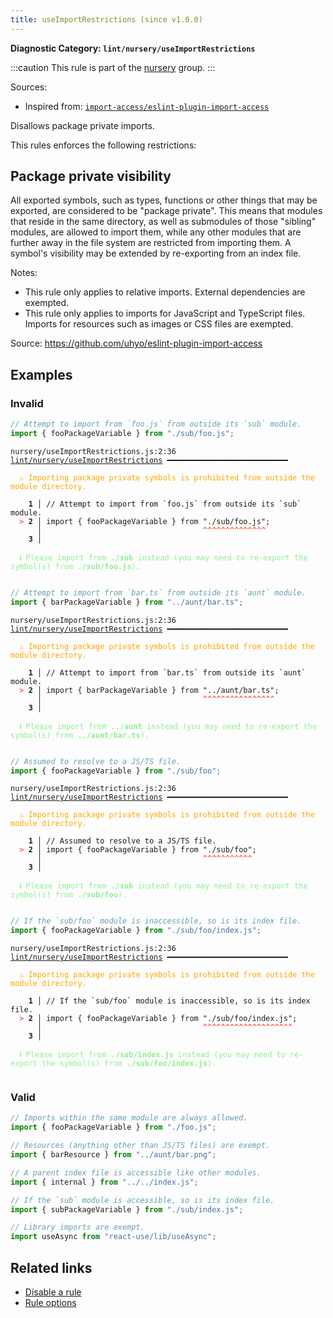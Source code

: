 ```yaml
---
title: useImportRestrictions (since v1.0.0)
---
```


**Diagnostic Category: `lint/nursery/useImportRestrictions`**

:::caution
This rule is part of the [nursery](/linter/rules/#nursery) group.
:::

Sources: 
- Inspired from: <a href="https://github.com/uhyo/eslint-plugin-import-access" target="_blank"><code>import-access/eslint-plugin-import-access</code></a>

Disallows package private imports.

This rules enforces the following restrictions:

## Package private visibility

All exported symbols, such as types, functions or other things that may be exported, are
considered to be "package private". This means that modules that reside in the same
directory, as well as submodules of those "sibling" modules, are allowed to import them,
while any other modules that are further away in the file system are restricted from
importing them. A symbol's visibility may be extended by re-exporting from an index file.

Notes:

- This rule only applies to relative imports. External dependencies are exempted.
- This rule only applies to imports for JavaScript and TypeScript files. Imports for
resources such as images or CSS files are exempted.

Source: https://github.com/uhyo/eslint-plugin-import-access

## Examples

### Invalid

```jsx
// Attempt to import from `foo.js` from outside its `sub` module.
import { fooPackageVariable } from "./sub/foo.js";
```

<pre class="language-text"><code class="language-text">nursery/useImportRestrictions.js:2:36 <a href="https://biomejs.dev/linter/rules/use-import-restrictions">lint/nursery/useImportRestrictions</a> ━━━━━━━━━━━━━━━━━━━━━━━━━━━

<strong><span style="color: Orange;">  </span></strong><strong><span style="color: Orange;">⚠</span></strong> <span style="color: Orange;">Importing package private symbols is prohibited from outside the module directory.</span>
  
    <strong>1 │ </strong>// Attempt to import from `foo.js` from outside its `sub` module.
<strong><span style="color: Tomato;">  </span></strong><strong><span style="color: Tomato;">&gt;</span></strong> <strong>2 │ </strong>import { fooPackageVariable } from &quot;./sub/foo.js&quot;;
   <strong>   │ </strong>                                   <strong><span style="color: Tomato;">^</span></strong><strong><span style="color: Tomato;">^</span></strong><strong><span style="color: Tomato;">^</span></strong><strong><span style="color: Tomato;">^</span></strong><strong><span style="color: Tomato;">^</span></strong><strong><span style="color: Tomato;">^</span></strong><strong><span style="color: Tomato;">^</span></strong><strong><span style="color: Tomato;">^</span></strong><strong><span style="color: Tomato;">^</span></strong><strong><span style="color: Tomato;">^</span></strong><strong><span style="color: Tomato;">^</span></strong><strong><span style="color: Tomato;">^</span></strong><strong><span style="color: Tomato;">^</span></strong><strong><span style="color: Tomato;">^</span></strong>
    <strong>3 │ </strong>
  
<strong><span style="color: lightgreen;">  </span></strong><strong><span style="color: lightgreen;">ℹ</span></strong> <span style="color: lightgreen;">Please import from </span><span style="color: lightgreen;"><strong>./sub</strong></span><span style="color: lightgreen;"> instead (you may need to re-export the symbol(s) from </span><span style="color: lightgreen;"><strong>./sub/foo.js</strong></span><span style="color: lightgreen;">).</span>
  
</code></pre>

```jsx
// Attempt to import from `bar.ts` from outside its `aunt` module.
import { barPackageVariable } from "../aunt/bar.ts";
```

<pre class="language-text"><code class="language-text">nursery/useImportRestrictions.js:2:36 <a href="https://biomejs.dev/linter/rules/use-import-restrictions">lint/nursery/useImportRestrictions</a> ━━━━━━━━━━━━━━━━━━━━━━━━━━━

<strong><span style="color: Orange;">  </span></strong><strong><span style="color: Orange;">⚠</span></strong> <span style="color: Orange;">Importing package private symbols is prohibited from outside the module directory.</span>
  
    <strong>1 │ </strong>// Attempt to import from `bar.ts` from outside its `aunt` module.
<strong><span style="color: Tomato;">  </span></strong><strong><span style="color: Tomato;">&gt;</span></strong> <strong>2 │ </strong>import { barPackageVariable } from &quot;../aunt/bar.ts&quot;;
   <strong>   │ </strong>                                   <strong><span style="color: Tomato;">^</span></strong><strong><span style="color: Tomato;">^</span></strong><strong><span style="color: Tomato;">^</span></strong><strong><span style="color: Tomato;">^</span></strong><strong><span style="color: Tomato;">^</span></strong><strong><span style="color: Tomato;">^</span></strong><strong><span style="color: Tomato;">^</span></strong><strong><span style="color: Tomato;">^</span></strong><strong><span style="color: Tomato;">^</span></strong><strong><span style="color: Tomato;">^</span></strong><strong><span style="color: Tomato;">^</span></strong><strong><span style="color: Tomato;">^</span></strong><strong><span style="color: Tomato;">^</span></strong><strong><span style="color: Tomato;">^</span></strong><strong><span style="color: Tomato;">^</span></strong><strong><span style="color: Tomato;">^</span></strong>
    <strong>3 │ </strong>
  
<strong><span style="color: lightgreen;">  </span></strong><strong><span style="color: lightgreen;">ℹ</span></strong> <span style="color: lightgreen;">Please import from </span><span style="color: lightgreen;"><strong>../aunt</strong></span><span style="color: lightgreen;"> instead (you may need to re-export the symbol(s) from </span><span style="color: lightgreen;"><strong>../aunt/bar.ts</strong></span><span style="color: lightgreen;">).</span>
  
</code></pre>

```jsx
// Assumed to resolve to a JS/TS file.
import { fooPackageVariable } from "./sub/foo";
```

<pre class="language-text"><code class="language-text">nursery/useImportRestrictions.js:2:36 <a href="https://biomejs.dev/linter/rules/use-import-restrictions">lint/nursery/useImportRestrictions</a> ━━━━━━━━━━━━━━━━━━━━━━━━━━━

<strong><span style="color: Orange;">  </span></strong><strong><span style="color: Orange;">⚠</span></strong> <span style="color: Orange;">Importing package private symbols is prohibited from outside the module directory.</span>
  
    <strong>1 │ </strong>// Assumed to resolve to a JS/TS file.
<strong><span style="color: Tomato;">  </span></strong><strong><span style="color: Tomato;">&gt;</span></strong> <strong>2 │ </strong>import { fooPackageVariable } from &quot;./sub/foo&quot;;
   <strong>   │ </strong>                                   <strong><span style="color: Tomato;">^</span></strong><strong><span style="color: Tomato;">^</span></strong><strong><span style="color: Tomato;">^</span></strong><strong><span style="color: Tomato;">^</span></strong><strong><span style="color: Tomato;">^</span></strong><strong><span style="color: Tomato;">^</span></strong><strong><span style="color: Tomato;">^</span></strong><strong><span style="color: Tomato;">^</span></strong><strong><span style="color: Tomato;">^</span></strong><strong><span style="color: Tomato;">^</span></strong><strong><span style="color: Tomato;">^</span></strong>
    <strong>3 │ </strong>
  
<strong><span style="color: lightgreen;">  </span></strong><strong><span style="color: lightgreen;">ℹ</span></strong> <span style="color: lightgreen;">Please import from </span><span style="color: lightgreen;"><strong>./sub</strong></span><span style="color: lightgreen;"> instead (you may need to re-export the symbol(s) from </span><span style="color: lightgreen;"><strong>./sub/foo</strong></span><span style="color: lightgreen;">).</span>
  
</code></pre>

```jsx
// If the `sub/foo` module is inaccessible, so is its index file.
import { fooPackageVariable } from "./sub/foo/index.js";
```

<pre class="language-text"><code class="language-text">nursery/useImportRestrictions.js:2:36 <a href="https://biomejs.dev/linter/rules/use-import-restrictions">lint/nursery/useImportRestrictions</a> ━━━━━━━━━━━━━━━━━━━━━━━━━━━

<strong><span style="color: Orange;">  </span></strong><strong><span style="color: Orange;">⚠</span></strong> <span style="color: Orange;">Importing package private symbols is prohibited from outside the module directory.</span>
  
    <strong>1 │ </strong>// If the `sub/foo` module is inaccessible, so is its index file.
<strong><span style="color: Tomato;">  </span></strong><strong><span style="color: Tomato;">&gt;</span></strong> <strong>2 │ </strong>import { fooPackageVariable } from &quot;./sub/foo/index.js&quot;;
   <strong>   │ </strong>                                   <strong><span style="color: Tomato;">^</span></strong><strong><span style="color: Tomato;">^</span></strong><strong><span style="color: Tomato;">^</span></strong><strong><span style="color: Tomato;">^</span></strong><strong><span style="color: Tomato;">^</span></strong><strong><span style="color: Tomato;">^</span></strong><strong><span style="color: Tomato;">^</span></strong><strong><span style="color: Tomato;">^</span></strong><strong><span style="color: Tomato;">^</span></strong><strong><span style="color: Tomato;">^</span></strong><strong><span style="color: Tomato;">^</span></strong><strong><span style="color: Tomato;">^</span></strong><strong><span style="color: Tomato;">^</span></strong><strong><span style="color: Tomato;">^</span></strong><strong><span style="color: Tomato;">^</span></strong><strong><span style="color: Tomato;">^</span></strong><strong><span style="color: Tomato;">^</span></strong><strong><span style="color: Tomato;">^</span></strong><strong><span style="color: Tomato;">^</span></strong><strong><span style="color: Tomato;">^</span></strong>
    <strong>3 │ </strong>
  
<strong><span style="color: lightgreen;">  </span></strong><strong><span style="color: lightgreen;">ℹ</span></strong> <span style="color: lightgreen;">Please import from </span><span style="color: lightgreen;"><strong>./sub/index.js</strong></span><span style="color: lightgreen;"> instead (you may need to re-export the symbol(s) from </span><span style="color: lightgreen;"><strong>./sub/foo/index.js</strong></span><span style="color: lightgreen;">).</span>
  
</code></pre>

### Valid

```jsx
// Imports within the same module are always allowed.
import { fooPackageVariable } from "./foo.js";

// Resources (anything other than JS/TS files) are exempt.
import { barResource } from "../aunt/bar.png";

// A parent index file is accessible like other modules.
import { internal } from "../../index.js";

// If the `sub` module is accessible, so is its index file.
import { subPackageVariable } from "./sub/index.js";

// Library imports are exempt.
import useAsync from "react-use/lib/useAsync";
```

## Related links

- [Disable a rule](/linter/#disable-a-lint-rule)
- [Rule options](/linter/#rule-options)
